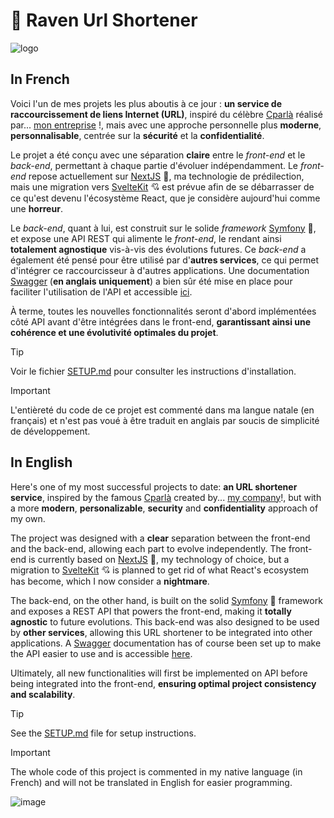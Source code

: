 # 🔗 Raven Url Shortener

![logo](https://github.com/user-attachments/assets/781ad6e1-7c69-4b76-ae55-04df78f998c5)

## In French

Voici l'un de mes projets les plus aboutis à ce jour : **un service de raccourcissement de liens Internet (URL)**, inspiré du célèbre [Cparlà](https://cpar.la/) réalisé par... [mon entreprise](https://ciblemut.net/) !, mais avec une approche personnelle plus **moderne**, **personnalisable**, centrée sur la **sécurité** et la **confidentialité**.

Le projet a été conçu avec une séparation **claire** entre le *front-end* et le *back-end*, permettant à chaque partie d'évoluer indépendamment. Le *front-end* repose actuellement sur [NextJS](https://nextjs.org/) 🤕, ma technologie de prédilection, mais une migration vers [SvelteKit](https://svelte.dev/docs/kit/introduction) 💘 est prévue afin de se débarrasser de ce qu'est devenu l'écosystème React, que je considère aujourd'hui comme une **horreur**.

Le *back-end*, quant à lui, est construit sur le solide *framework* [Symfony](https://symfony.com/) 💪, et expose une API REST qui alimente le *front-end*, le rendant ainsi **totalement agnostique** vis-à-vis des évolutions futures. Ce *back-end* a également été pensé pour être utilisé par d'**autres services**, ce qui permet d'intégrer ce raccourcisseur à d'autres applications. Une documentation [Swagger](https://swagger.io/) (**en anglais uniquement**) a bien sûr été mise en place pour faciliter l'utilisation de l'API et accessible [ici](https://url.florian-dev.fr/api/docs).

À terme, toutes les nouvelles fonctionnalités seront d'abord implémentées côté API avant d'être intégrées dans le front-end, **garantissant ainsi une cohérence et une évolutivité optimales du projet**.

> [!TIP]
> Voir le fichier [SETUP.md](https://github.com/FlorianLeChat/Raven-Url-Shortener/blob/master/SETUP.md) pour consulter les instructions d'installation.

> [!IMPORTANT]
> L'entièreté du code de ce projet est commenté dans ma langue natale (en français) et n'est pas voué à être traduit en anglais par soucis de simplicité de développement.

## In English

Here's one of my most successful projects to date: **an URL shortener service**, inspired by the famous [Cparlà](https://cpar.la/) created by... [my company](https://ciblemut.net/)!, but with a more **modern**, **personalizable**, **security** and **confidentiality** approach of my own.

The project was designed with a **clear** separation between the front-end and the back-end, allowing each part to evolve independently. The front-end is currently based on [NextJS](https://nextjs.org/) 🤕, my technology of choice, but a migration to [SvelteKit](https://svelte.dev/docs/kit/introduction) 💘 is planned to get rid of what React's ecosystem has become, which I now consider a **nightmare**.

The back-end, on the other hand, is built on the solid [Symfony](https://symfony.com/) 💪 framework and exposes a REST API that powers the front-end, making it **totally agnostic** to future evolutions. This back-end was also designed to be used by **other services**, allowing this URL shortener to be integrated into other applications. A [Swagger](https://swagger.io/) documentation has of course been set up to make the API easier to use and is accessible [here](https://url.florian-dev.fr/api/docs).

Ultimately, all new functionalities will first be implemented on API before being integrated into the front-end, **ensuring optimal project consistency and scalability**.

> [!TIP]
> See the [SETUP.md](https://github.com/FlorianLeChat/Raven-Url-Shortener/blob/master/SETUP.md) file for setup instructions.

> [!IMPORTANT]
> The whole code of this project is commented in my native language (in French) and will not be translated in English for easier programming.

![image](https://github.com/user-attachments/assets/fada86a4-cd54-4988-a7a4-4f6884de30d4)